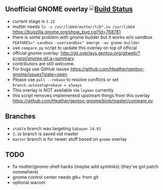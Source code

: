 Unofficial GNOME overlay [![Build Status](https://travis-ci.org/Heather/gentoo-gnome.png?branch=master)](https://travis-ci.org/Heather/gentoo-gnome)
------------------------

 - current stage is `3.22`
 - mutter needs `ln -s /usr/lib64/mutter/lib*.so /usr/lib64` https://bugzilla.gnome.org/show_bug.cgi?id=768781
 - there is some problem with gnome builder but it works w/o sandbox `FEATURES="-sandbox -usersandbox" emerge -av gnome-builder`
 - use `compare.py` script to update this overlay on top of official
 - official gnome overlay: http://git.overlays.gentoo.org/gitweb/?p=proj/gnome.git;a=summary
 - contributors are still welcome.
 - For bugs use GitHub issues https://github.com/Heather/gentoo-gnome/issues?state=open
 - Please use `pull --rebase` to resolve conflicts or set `branch.autosetuprebase = always`
 - This overlay is NOT available via `layman` currently
 - this script removes implemented upstream things from this overlay https://github.com/Heather/gentoo-gnome/blob/master/compare.py

Branches
--------

 - `stable` branch was targeting `Sabayon 14.01`
 - `3.16` branch is saved old master
 - `master` branch is for newer stuff based on `gnome` overlay

TODO
----

 - fix mutter/gnome-shell hacks (maybe add symlinks) (they've got patch somewhere)
 - gnome control center needs gtk+ from git
 - optional wacom
